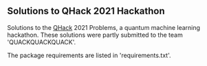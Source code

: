## Solutions to QHack 2021 Hackathon

Solutions to the [QHack](https://qhack.ai) 2021 Problems, a quantum machine learning hackathon. These
solutions were partly submitted to the team 'QUACKQUACKQUACK'.

The package requirements are listed in 'requirements.txt'.
